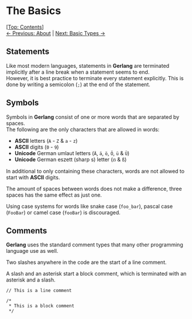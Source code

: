 # The Basics #

\[[Top: Contents](./index.md)\]  
[← Previous: About](./about.md) | [Next: Basic Types →](./basic-types.md)

## Statements ##

Like most modern languages, statements in **Gerlang** are terminated implicitly
 after a line break when a statement seems to end.  
However, it is best practice to terminate every statement explicitly. This is
 done by writing a semicolon (`;`) at the end of the statement.

## Symbols ##

Symbols in **Gerlang** consist of one or more words that are separated by spaces.  
The following are the only characters that are allowed in words:

* **ASCII** letters (`A` - `Z` & `a` - `z`)
* **ASCII** digits (`0` - `9`)
* **Unicode** German umlaut letters (`Ä`, `ä`, `ö`, `Ö`, `ü` & `Ü`)
* **Unicode** German eszett (sharp s) letter (`ẞ` & `ß`)

In additional to only containing these characters, words are not allowed to
 start with **ASCII** digits.

The amount of spaces between words does not make a difference, three spaces has
 the same effect as just one.

Using case systems for words like snake case (`foo_bar`), pascal case (`FooBar`)
 or camel case (`fooBar`) is discouraged.

## Comments ##

**Gerlang** uses the standard comment types that many other programming language
 use as well.

Two slashes anywhere in the code are the start of a line comment.

A slash and an asterisk start a block comment, which is terminated with an
 asterisk and a slash.

```gerlang
// This is a line comment

/*
 * This is a block comment
 */
```
